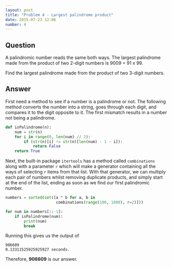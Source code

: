 ```yaml
---
layout: post
title: "Problem 4 - Largest palindrome product"
date: 2015-07-23 12:06
number: 4
---
```


## Question

A palindromic number reads the same both ways. The largest palindrome made from the product of two 2-digit numbers is 9009 = 91 x 99.

Find the largest palindrome made from the product of two 3-digit numbers.

## Answer

First need a method to see if a number is a palindrome or not. The following method converts the number into a string, goes through each digit, and compares it to the digit opposite to it. The first mismatch results in a number not being a palindrome.

```python
def isPalindrome(n):
    num = str(n)
    for i in range(0, len(num) // 2):
        if (str(n)[i] != str(n)[len(num) - 1 - i]):
            return False
    return True
```

Next, the built-in package `itertools` has a method called `combinations` along with a parameter `r` which will make a generator containing all the ways of selecting `r` items from that list. With that generator, we can multiply each pair of numbers whilst removing duplicate products, and simply start at the end of the list, ending as soon as we find our first palindromic number.

```python
numbers = sorted(set([a * b for a, b in
                      combinations(range(100, 1000), r=2)]))

for num in numbers[::-1]:
    if isPalindrome(num):
        print(num)
        break
```

Running this gives us the output of

```
906609
0.13311525925925927 seconds.
```

Therefore, **906609** is our answer.